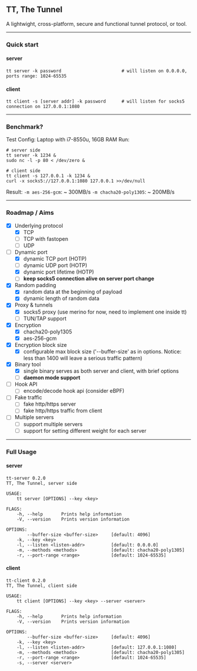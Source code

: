 ## TT, The Tunnel
A lightwight, cross-platform, secure and functional tunnel protocol, or tool.

----
### Quick start
#### server

    tt server -k password                       # will listen on 0.0.0.0, ports range: 1024-65535

#### client

    tt client -s [server addr] -k password      # will listen for socks5 connection on 127.0.0.1:1080

----
### Benchmark?
Test Config:
Laptop with i7-8550u, 16GB RAM
Run: 
	
	# server side
	tt server -k 1234 &
	sudo nc -l -p 80 < /dev/zero &

	# client side
	tt client -s 127.0.0.1 -k 1234 & 
	curl -x socks5://127.0.0.1:1080 127.0.0.1 >>/dev/null

Result:
```-m aes-256-gcm```: ~ 300MB/s
```-m chacha20-poly1305```: ~ 200MB/s

----
### Roadmap / Aims
- [x] Underlying protocol
    - [x] TCP 
    - [ ] TCP with fastopen
    - [ ] UDP
- [ ] Dynamic port
    - [x] dynamic TCP port (HOTP)
    - [ ] dynamic UDP port (HOTP)
    - [x] dynamic port lifetime (HOTP)
	- [ ] **keep socks5 connection alive on server port change**
- [x] Random padding
    - [x] random data at the beginning of payload
    - [x] dynamic length of random data
- [x] Proxy & tunnels 
    - [x] socks5 proxy (use merino for now, need to implement one inside tt)
    - [ ] TUN/TAP support
- [x] Encryption
    - [x] chacha20-poly1305
    - [x] aes-256-gcm
- [x] Encryption block size
	- [x] configurable max block size ('--buffer-size' as in options. Notice: less than 1400 will leave a serious traffic pattern)
- [x] Binary tool
    - [x] single binary serves as both server and client, with brief options
    - [ ] **daemon mode support**
- [ ] Hook API 
    - [ ] encode/decode hook api (consider eBPF)
- [ ] Fake traffic
    - [ ] fake http/https server
    - [ ] fake http/https traffic from client
- [ ] Multiple servers
    - [ ] support multiple servers
    - [ ] support for setting different weight for each server

----
### Full Usage 
#### server
```
tt-server 0.2.0
TT, The Tunnel, server side

USAGE:
    tt server [OPTIONS] --key <key>

FLAGS:
    -h, --help       Prints help information
    -V, --version    Prints version information

OPTIONS:
        --buffer-size <buffer-size>     [default: 4096]
    -k, --key <key>
    -l, --listen <listen-addr>          [default: 0.0.0.0]
    -m, --methods <methods>             [default: chacha20-poly1305]
    -r, --port-range <range>            [default: 1024-65535]
```

#### client
```
tt-client 0.2.0
TT, The Tunnel, client side

USAGE:
    tt client [OPTIONS] --key <key> --server <server>

FLAGS:
    -h, --help       Prints help information
    -V, --version    Prints version information

OPTIONS:
        --buffer-size <buffer-size>     [default: 4096]
    -k, --key <key>
    -l, --listen <listen-addr>          [default: 127.0.0.1:1080]
    -m, --methods <methods>             [default: chacha20-poly1305]
    -r, --port-range <range>            [default: 1024-65535]
    -s, --server <server>

```


